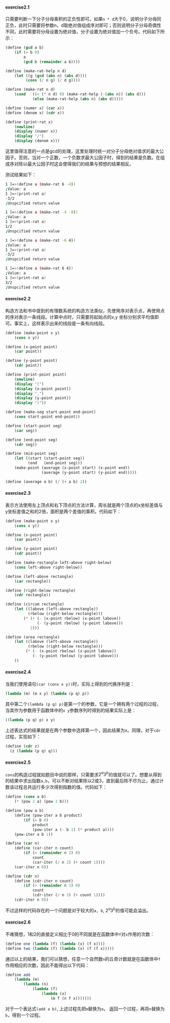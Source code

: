 #### exercise2.1

只需要判断一下分子分母乘积的正负性即可。如果``n * d``大于0，说明分子分母同正负，此时只需要将参数n，d取绝对值组成序对即可；否则说明分子分母奇偶性不同，此时需要将分母设置为绝对值，分子设置为绝对值加一个负号。代码如下所示：

```scheme
(define (gcd a b)
    (if (= b 0)
        a
        (gcd b (remainder a b))))

(define (make-rat-help n d)
    (let ((g (gcd (abs n) (abs d))))
         (cons (/ n g) (/ d g))))

(define (make-rat n d)
    (cond   ((< (* n d) 0) (make-rat-help (-(abs n)) (abs d)))
            (else (make-rat-help (abs n) (abs d)))))

(define (numer x) (car x))
(define (denom x) (cdr x))

(define (print-rat x)
    (newline)
    (display (numer x))
    (display "/")
    (display (denom x)))
```

这里值得注意的一点是gcd的处理，这里处理时统一对分子分母绝对值求的最大公因子。否则，当对一个正数，一个负数求最大公因子时，得到的结果是负数。在组成序对除以最大公因子时这会使得我们的结果与预想的结果相反。

测试结果如下：

```bash
1 ]=>(define a (make-rat 6 -4))
;Value: a
1 ]=>(print-rat a)
-3/2
;Unspcified return value

1 ]=>(define a (make-rat -4 -8))
;Value: a
1 ]=>(print-rat a)
1/2
;Unspcified return value

1 ]=>(define a (make-rat -6 4))
;Value: a
1 ]=>(print-rat a)
-3/2
;Unspcified return value

1 ]=>(define a (make-rat 6 4))
;Value: a
1 ]=>(print-rat a)
3/2
;Unspcified return value
```

#### exercise2.2

构造方法和书中提到的有理数系统的构造方法类似，先使用序对表示点，再使用点的序对表示一条线段。计算中点时，只需要将起始点的x,y 坐标分别求平均值即可。事实上，这样表示出来的线段是一条有向线段。

```scheme
(define (make-point x y)
    (cons x y))

(define (x-point point)
    (car point))

(define (y-point point)
    (cdr point))

(define (print-point point)
    (newline)
    (display "(")
    (display (x-point point))
    (display ",")
    (display (y-point point))
    (display ")"))

(define (make-seg start-point end-point)
    (cons start-point end-point)) 

(define (start-point seg)
    (car seg))

(define (end-point seg)
    (cdr seg))

(define (mid-point seg)
    (let ((start (start-point seg))
          (end   (end-point seg)))
    (make-point (average (x-point start) (x-point end))
                (average (y-point start) (y-point end)))))

(define (average a b) (/ (+ a b) 2))
```

#### exercise2.3

表示方法使用左上顶点和右下顶点的方法计算，周长就是两个顶点的x坐标差值与y坐标差值之和的2倍，面积是两个差值的乘积。代码如下：

```scheme
(define (make-point x y)
    (cons x y))

(define (x-point point)
    (car point))

(define (y-point point)
    (cdr point))

(define (make-rectangle left-above right-below)
    (cons left-above right-below))

(define (left-above rectangle)
    (car rectangle))

(define (right-below rectangle)
    (cdr rectangle))

(define (circum rectangle)
    (let ((labove (left-above rectangle))
          (rbelow (right-below rectangle)))
        (* (+ (- (x-point rbelow) (x-point labove))
              (- (y-point rbelow) (y-point labove)))
           2)))

(define (area rectangle)
    (let ((labove (left-above rectangle))
          (rbelow (right-below rectangle)))
         (* (- (x-point rbelow) (x-point labove))
            (- (y-point rbelow) (y-point labove)))
    ))
```

#### exercise2.4

当我们使用语句``(car (cons x y))``时，实际上得到的代换序列是：

```scheme
(lambda (m) (m x y) (lambda (p q) p))
```

其中第二个``(lambda (p q) p)``是第一个的参数，它是一个拥有两个过程的过程，当其作为参数用于函数体中的``x y``参数序列时得到的结果实际上是：

```scheme
((lambda (p q) p) x y)
```

上述表达式的结果就是在两个参数中选择第一个，因此结果为x。同理，对于``cdr``过程，实现如下：

```scheme
(define (cdr z)
  (z (lambda (p q) q)))
```

#### exercise2.5

``cons``的构造过程就如题目中说的那样，只需要求$2^a3^b$的值就可以了。想要从得到的结果中求出指数``a,b``，可以不断对结果除以2或3，直到最后除不尽为止。通过计数该过程总共运行多少次得到指数的值。代码如下：

```scheme
(define (cons a b)
    (* (pow 2 a) (pow 3 b)))

(define (pow a b)
    (define (pow-iter a b product)
        (if (= b 0)
            product
            (pow-iter a (- b 1) (* product a))))
    (pow-iter a b 1))

(define (car n)
    (define (car-iter n count)
        (if (> (remainder n 2) 0)
            count
            (car-iter (/ n 2) (+ count 1))))
    (car-iter n 0))

(define (cdr n)
    (define (cdr-iter n count)
        (if (> (remainder n 3) 0)
            count
            (cdr-iter (/ n 3) (+ count 1))))
    (cdr-iter n 0))
```

不过这样的代码存在的一个问题是对于较大的``a, b``, $2^a 3^b$的值可能会溢出。

#### exercise2.6

不难猜想，1和2的直接定义相比于0的不同就是在函数体中``f``对``x``作用的次数：

```scheme
(define one (lambda (f) (lambda (x) (f x))))
(define two (lambda (f) (lambda (x) (f (f x)))))
```

通过以上的结果，我们可以猜想，任意一个自然数``n``的丘奇计数就是在函数体中``f``作用相应的次数，因此不能得出以下代码：

```scheme
(define add 
  	(lambda (m)
      	(lambda (n)
          	(lambda (f)
              	(lambda (x)
                  	(m f (n f x)))))))
```

对于一个表达式``(add a b)``, 上述过程先把``m``替换为``a``， 返回一个过程，再将``n``替换为``b``，得到一个过程。